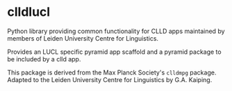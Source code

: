 clldlucl
=======

Python library providing common functionality for CLLD apps maintained by members of
Leiden University Centre for Linguistics.

Provides an LUCL specific pyramid app scaffold and a pyramid package to be included by
a clld app.

This package is derived from the Max Planck Society's `clldmpg` package.
Adapted to the Leiden University Centre for Linguistics by G.A. Kaiping.
